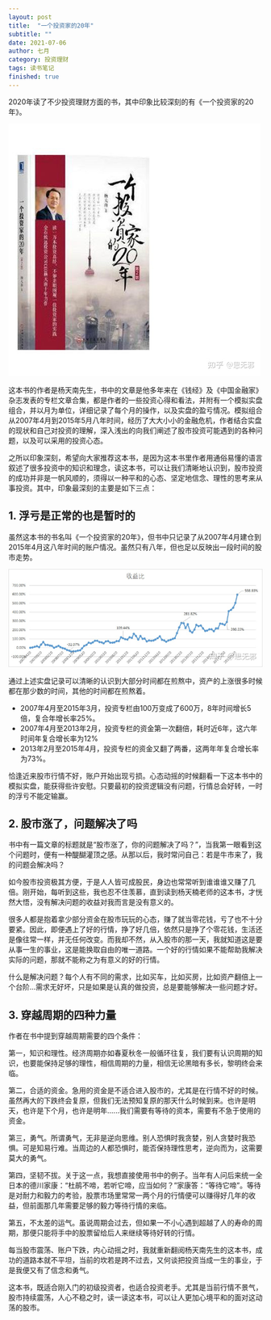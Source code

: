 ```yaml
---
layout: post
title:  "一个投资家的20年"
subtitle: ""
date: 2021-07-06
author: 七月
category: 投资理财
tags: 读书笔记
finished: true
---
```


2020年读了不少投资理财方面的书，其中印象比较深刻的有《一个投资家的20年》。



![img](/img/2021-07-06-One20/v2-c68c2646fb915d0ff765634c8c47fe0b_720w.jpg)

这本书的作者是杨天南先生，书中的文章是他多年来在《钱经》及《中国金融家》杂志发表的专栏文章合集，都是作者的一些投资心得和看法，并附有一个模拟实盘组合，并以月为单位，详细记录了每个月的操作，以及实盘的盈亏情况。模拟组合从2007年4月到2015年5月八年时间，经历了大大小小的金融危机，作者结合实盘的现状和自己对投资的理解，深入浅出的向我们阐述了股市投资可能遇到的各种问题，以及可以采用的投资心态。

之所以印象深刻，希望向大家推荐这本书，是因为这本书里作者用通俗易懂的语言叙述了很多投资中的知识和理念，读这本书，可以让我们清晰地认识到，股市投资的成功并非是一帆风顺的，须得以一种平和的心态、坚定地信念、理性的思考来从事投资。其中，印象最深刻的主要是如下三点：

## 1. 浮亏是正常的也是暂时的

虽然这本书的书名叫《一个投资家的20年》，但书中只记录了从2007年4月建仓到2015年4月这八年时间的账户情况。虽然只有八年，但也足以反映出一段时间的股市走势。

![img](/img/2021-07-06-One20/v2-eadcfdf932a876268b530c7fad0f2be8_720w.jpg)

通过上述实盘记录可以清晰的认识到大部分时间都在煎熬中，资产的上涨很多时候都在那少数的时间，其他的时间都在煎熬着。

- 2007年4月至2015年3月，投资专栏由100万变成了600万，8年时间增长5倍，复合年增长率25%。
- 2007年4月至2013年2月，投资专栏的资金第一次翻倍，耗时近6年，这六年时间年复合增长率为12%
- 2013年2月至2015年4月，投资专栏的资金又翻了两番，这两年年复合增长率为73%。

恰逢近来股市行情不好，账户开始出现亏损。心态动摇的时候翻看一下这本书中的模拟实盘，能获得些许安慰。只要最初的投资逻辑没有问题，行情总会好转，一时的浮亏不能定输赢。

## 2. 股市涨了，问题解决了吗

书中有一篇文章的标题就是“股市涨了，你的问题解决了吗？”，当我第一眼看到这个问题时，便有一种醍醐灌顶之感。从那以后，我时常问自己：若是牛市来了，我的问题会解决吗？

如今股市投资极其方便，于是人人皆可成股民，身边也常常听到谁谁谁又赚了几倍。刚开始，每听到这些，我也忍不住羡慕，直到读到杨天楠老师的这本书，才恍然大悟，没有解决问题的收益对我而言是没有意义的。

很多人都是抱着拿少部分资金在股市玩玩的心态，赚了就当零花钱，亏了也不十分要紧。因此，即便遇上了好的行情，挣了好几倍，依然只是挣了个零花钱，生活还是像往常一样，并无任何改变。而我却不然，从入股市的那一天，我就知道这是要从事一生的事业，这是能换取自由的唯一道路。一个好的行情如果不能帮助我解决实际的问题，那就不能称之为有意义的好的行情。

什么是解决问题？每个人有不同的需求，比如买车，比如买房，比如资产翻倍上一个台阶...需求无好坏，只是如果是认真的做投资，总是要能够解决一些问题才好。

## 3. 穿越周期的四种力量

作者在书中提到穿越周期需要的四个条件：

第一，知识和理性。经济周期亦如春夏秋冬一般循环往复，我们要有认识周期的知识，也要能保持足够的理性，相信周期的力量，相信无论黑暗有多长，黎明终会来临。

第二，合适的资金。急用的资金是不适合进入股市的，尤其是在行情不好的时候。虽然再大的下跌终会复原，但我们无法预知复原的那天什么时候到来。也许是明天，也许是下个月，也许是明年......我们需要有等待的资本，需要有不急于使用的资金。

第三，勇气。所谓勇气，无非是逆向思维。别人恐惧时我贪婪，别人贪婪时我恐惧。可是知易行难。当周边的人都恐惧时，能否保持理性思考，逆向而为，这需要莫大的勇气。

第四，坚韧不拔。关于这一点，我想直接使用书中的例子。当年有人问后来统一全日本的德川家康：“杜鹃不啼，若听它啼，应当如何？”家康答：“等待它啼”。等待是对耐力和毅力的考验，股票市场里常常一两个月的行情便可以赚得好几年的收益，但前面那几年需要足够的毅力等待行情的来临。

第五，不太差的运气。虽说周期会过去，但如果一不小心遇到超越了人的寿命的周期，那便只能将手中的股票留给后人来继续等待好转的行情。

每当股市震荡、账户下跌，内心动摇之时，我就重新翻阅杨天南先生的这本书，成功的道路本就不平坦，当前的坎若是跨不过去，又何谈把投资当成一生的事业，于是我便又有了信念和勇气。

这本书，既适合刚入门的初级投资者，也适合投资老手。尤其是当前行情不景气，股市持续震荡，人心不稳之时，读一读这本书，可以让人更加心境平和的面对这动荡的股市。